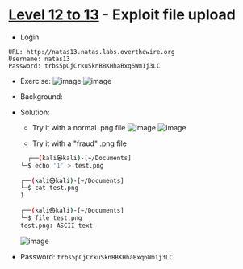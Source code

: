 # [Level 12 to 13](https://overthewire.org/wargames/natas/natas13.html) - Exploit file upload

- Login
```
URL: http://natas13.natas.labs.overthewire.org
Username: natas13
Password: trbs5pCjCrkuSknBBKHhaBxq6Wm1j3LC
```
- Exercise:
![image](https://github.com/user-attachments/assets/fb568b6c-a4dd-4674-80a0-4224ddceb4a0)
![image](https://github.com/user-attachments/assets/4ab9e2cb-459a-4fb5-8db5-7d4ba7773d02)

- Background:
- Solution:
  - Try it with a normal .png file
  ![image](https://github.com/user-attachments/assets/43cfa04b-895f-45a1-8557-ae839d16352e)
  ![image](https://github.com/user-attachments/assets/5a004dfe-cb4b-4528-bbd5-e1ec61a588dd)

  - Try it with a "fraud" .png file
  ```bash
    ┌──(kali㉿kali)-[~/Documents]
  └─$ echo '1' > test.png
                                                                                                                                                             
  ┌──(kali㉿kali)-[~/Documents]
  └─$ cat test.png        
  1
                                                                                                                                                             
  ┌──(kali㉿kali)-[~/Documents]
  └─$ file test.png
  test.png: ASCII text
  ```
  ![image](https://github.com/user-attachments/assets/300d86d4-e8e9-4079-bfc6-5d0476c86383)


- Password: `trbs5pCjCrkuSknBBKHhaBxq6Wm1j3LC`
